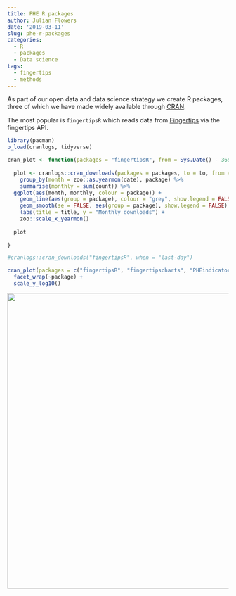 ```yaml
---
title: PHE R packages
author: Julian Flowers
date: '2019-03-11'
slug: phe-r-packages
categories:
  - R
  - packages
  - Data science
tags:
  - fingertips
  - methods
---
```


As part of our open data and data science strategy we create R packages, three of which we have made widely available through [CRAN]().

The most popular is `fingertipsR` which reads data from [Fingertips](https:fingertips.phe.org.uk) via the fingertips API.



```r
library(pacman)
p_load(cranlogs, tidyverse)
```


```r
cran_plot <- function(packages = "fingertipsR", from = Sys.Date() - 365, to = Sys.Date(), title = "Plot"){
  
  plot <- cranlogs::cran_downloads(packages = packages, to = to, from = from) %>%
    group_by(month = zoo::as.yearmon(date), package) %>%
    summarise(monthly = sum(count)) %>%
  ggplot(aes(month, monthly, colour = package)) +
    geom_line(aes(group = package), colour = "grey", show.legend = FALSE) +
    geom_smooth(se = FALSE, aes(group = package), show.legend = FALSE) +
    labs(title = title, y = "Monthly downloads") +
    zoo::scale_x_yearmon()
  
  plot
  
}
```



```r
#cranlogs::cran_downloads("fingertipsR", when = "last-day")

cran_plot(packages = c("fingertipsR", "fingertipscharts", "PHEindicatormethods"), title = "Smoothed daily downloads") +
  facet_wrap(~package) +
  scale_y_log10()
```

<img src="2019-03-11-phe-r-packages_files/figure-html/plot-1.png" width="672" />


